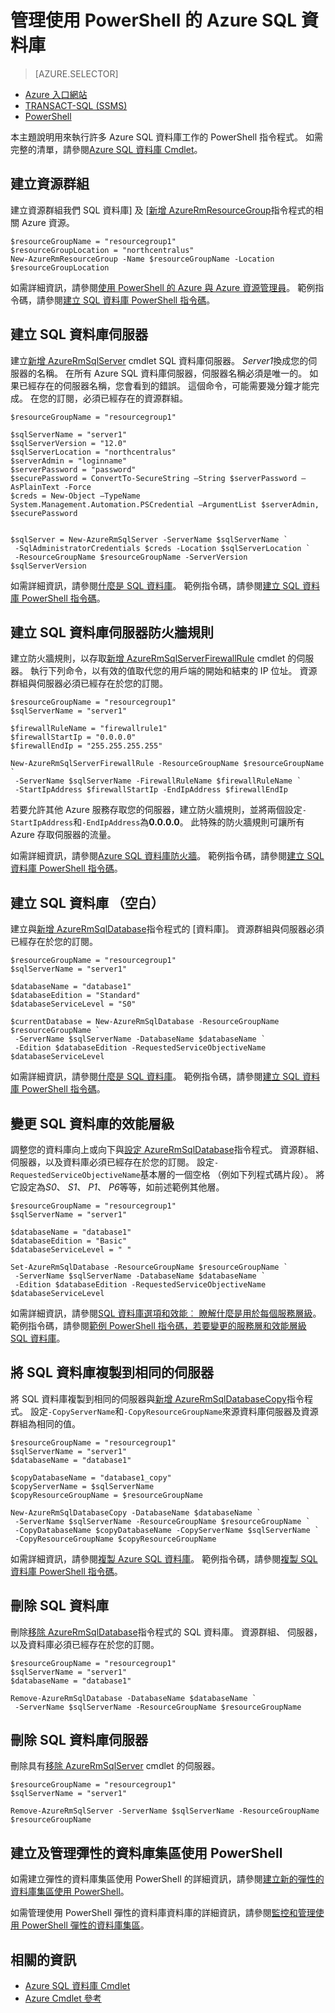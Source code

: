 <properties
    pageTitle="管理使用 PowerShell 的 Azure SQL 資料庫 |Microsoft Azure"
    description="使用 PowerShell 的 azure SQL 資料庫管理。"
    services="sql-database"
    documentationCenter=""
    authors="stevestein"
    manager="jhubbard"
    editor="monicar"/>

<tags
    ms.service="sql-database"
    ms.workload="data-management"
    ms.tgt_pltfrm="na"
    ms.devlang="na"
    ms.topic="article"
    ms.date="09/13/2016"
    ms.author="sstein"/>

# <a name="manage-azure-sql-database-with-powershell"></a>管理使用 PowerShell 的 Azure SQL 資料庫


> [AZURE.SELECTOR]
- [Azure 入口網站](sql-database-manage-portal.md)
- [TRANSACT-SQL (SSMS)](sql-database-manage-azure-ssms.md)
- [PowerShell](sql-database-manage-powershell.md)

本主題說明用來執行許多 Azure SQL 資料庫工作的 PowerShell 指令程式。 如需完整的清單，請參閱[Azure SQL 資料庫 Cmdlet](https://msdn.microsoft.com/library/mt574084.aspx)。


## <a name="create-a-resource-group"></a>建立資源群組

建立資源群組我們 SQL 資料庫] 及 [[新增 AzureRmResourceGroup](https://msdn.microsoft.com/library/azure/mt759837.aspx)指令程式的相關 Azure 資源。

```
$resourceGroupName = "resourcegroup1"
$resourceGroupLocation = "northcentralus"
New-AzureRmResourceGroup -Name $resourceGroupName -Location $resourceGroupLocation
```

如需詳細資訊，請參閱[使用 PowerShell 的 Azure 與 Azure 資源管理員](../powershell-azure-resource-manager.md)。
範例指令碼，請參閱[建立 SQL 資料庫 PowerShell 指令碼](sql-database-get-started-powershell.md#create-a-sql-database-powershell-script)。

## <a name="create-a-sql-database-server"></a>建立 SQL 資料庫伺服器

建立[新增 AzureRmSqlServer](https://msdn.microsoft.com/library/azure/mt603715.aspx) cmdlet SQL 資料庫伺服器。 *Server1*換成您的伺服器的名稱。 在所有 Azure SQL 資料庫伺服器，伺服器名稱必須是唯一的。 如果已經存在的伺服器名稱，您會看到的錯誤。 這個命令，可能需要幾分鐘才能完成。 在您的訂閱，必須已經存在的資源群組。

```
$resourceGroupName = "resourcegroup1"

$sqlServerName = "server1"
$sqlServerVersion = "12.0"
$sqlServerLocation = "northcentralus"
$serverAdmin = "loginname"
$serverPassword = "password" 
$securePassword = ConvertTo-SecureString –String $serverPassword –AsPlainText -Force
$creds = New-Object –TypeName System.Management.Automation.PSCredential –ArgumentList $serverAdmin, $securePassword
    

$sqlServer = New-AzureRmSqlServer -ServerName $sqlServerName `
 -SqlAdministratorCredentials $creds -Location $sqlServerLocation `
 -ResourceGroupName $resourceGroupName -ServerVersion $sqlServerVersion
```

如需詳細資訊，請參閱[什麼是 SQL 資料庫](sql-database-technical-overview.md)。 範例指令碼，請參閱[建立 SQL 資料庫 PowerShell 指令碼](sql-database-get-started-powershell.md#create-a-sql-database-powershell-script)。


## <a name="create-a-sql-database-server-firewall-rule"></a>建立 SQL 資料庫伺服器防火牆規則

建立防火牆規則，以存取[新增 AzureRmSqlServerFirewallRule](https://msdn.microsoft.com/library/azure/mt603860.aspx) cmdlet 的伺服器。 執行下列命令，以有效的值取代您的用戶端的開始和結束的 IP 位址。 資源群組與伺服器必須已經存在於您的訂閱。

```
$resourceGroupName = "resourcegroup1"
$sqlServerName = "server1"

$firewallRuleName = "firewallrule1"
$firewallStartIp = "0.0.0.0"
$firewallEndIp = "255.255.255.255"

New-AzureRmSqlServerFirewallRule -ResourceGroupName $resourceGroupName `
 -ServerName $sqlServerName -FirewallRuleName $firewallRuleName `
 -StartIpAddress $firewallStartIp -EndIpAddress $firewallEndIp
```

若要允許其他 Azure 服務存取您的伺服器，建立防火牆規則，並將兩個設定`-StartIpAddress`和`-EndIpAddress`為**0.0.0.0**。 此特殊的防火牆規則可讓所有 Azure 存取伺服器的流量。

如需詳細資訊，請參閱[Azure SQL 資料庫防火牆](https://msdn.microsoft.com/library/azure/ee621782.aspx)。 範例指令碼，請參閱[建立 SQL 資料庫 PowerShell 指令碼](sql-database-get-started-powershell.md#create-a-sql-database-powershell-script)。


## <a name="create-a-sql-database-blank"></a>建立 SQL 資料庫 （空白）

建立與[新增 AzureRmSqlDatabase](https://msdn.microsoft.com/library/azure/mt619339.aspx)指令程式的 [資料庫]。 資源群組與伺服器必須已經存在於您的訂閱。 

```
$resourceGroupName = "resourcegroup1"
$sqlServerName = "server1"

$databaseName = "database1"
$databaseEdition = "Standard"
$databaseServiceLevel = "S0"

$currentDatabase = New-AzureRmSqlDatabase -ResourceGroupName $resourceGroupName `
 -ServerName $sqlServerName -DatabaseName $databaseName `
 -Edition $databaseEdition -RequestedServiceObjectiveName $databaseServiceLevel
```

如需詳細資訊，請參閱[什麼是 SQL 資料庫](sql-database-technical-overview.md)。 範例指令碼，請參閱[建立 SQL 資料庫 PowerShell 指令碼](sql-database-get-started-powershell.md#create-a-sql-database-powershell-script)。


## <a name="change-the-performance-level-of-a-sql-database"></a>變更 SQL 資料庫的效能層級

調整您的資料庫向上或向下與[設定 AzureRmSqlDatabase](https://msdn.microsoft.com/library/azure/mt619433.aspx)指令程式。 資源群組、 伺服器，以及資料庫必須已經存在於您的訂閱。 設定`-RequestedServiceObjectiveName`基本層的一個空格 （例如下列程式碼片段）。 將它設定為*S0*、 *S1*、 *P1*、 *P6*等等，如前述範例其他層。

```
$resourceGroupName = "resourcegroup1"
$sqlServerName = "server1"

$databaseName = "database1"
$databaseEdition = "Basic"
$databaseServiceLevel = " "

Set-AzureRmSqlDatabase -ResourceGroupName $resourceGroupName `
 -ServerName $sqlServerName -DatabaseName $databaseName `
 -Edition $databaseEdition -RequestedServiceObjectiveName $databaseServiceLevel
```

如需詳細資訊，請參閱[SQL 資料庫選項和效能︰ 瞭解什麼是用於每個服務層級](sql-database-service-tiers.md)。 範例指令碼，請參閱[範例 PowerShell 指令碼，若要變更的服務層和效能層級 SQL 資料庫](sql-database-scale-up-powershell.md#sample-powershell-script-to-change-the-service-tier-and-performance-level-of-your-sql-database)。

## <a name="copy-a-sql-database-to-the-same-server"></a>將 SQL 資料庫複製到相同的伺服器

將 SQL 資料庫複製到相同的伺服器與[新增 AzureRmSqlDatabaseCopy](https://msdn.microsoft.com/library/azure/mt603644.aspx)指令程式。 設定`-CopyServerName`和`-CopyResourceGroupName`來源資料庫伺服器及資源群組為相同的值。

```
$resourceGroupName = "resourcegroup1"
$sqlServerName = "server1"
$databaseName = "database1"

$copyDatabaseName = "database1_copy"
$copyServerName = $sqlServerName
$copyResourceGroupName = $resourceGroupName

New-AzureRmSqlDatabaseCopy -DatabaseName $databaseName `
 -ServerName $sqlServerName -ResourceGroupName $resourceGroupName `
 -CopyDatabaseName $copyDatabaseName -CopyServerName $sqlServerName `
 -CopyResourceGroupName $copyResourceGroupName
```

如需詳細資訊，請參閱[複製 Azure SQL 資料庫](sql-database-copy.md)。 範例指令碼，請參閱[複製 SQL 資料庫 PowerShell 指令碼](sql-database-copy-powershell.md#example-powershell-script)。


## <a name="delete-a-sql-database"></a>刪除 SQL 資料庫

刪除[移除 AzureRmSqlDatabase](https://msdn.microsoft.com/library/azure/mt619368.aspx)指令程式的 SQL 資料庫。 資源群組、 伺服器，以及資料庫必須已經存在於您的訂閱。

```
$resourceGroupName = "resourcegroup1"
$sqlServerName = "server1"
$databaseName = "database1"

Remove-AzureRmSqlDatabase -DatabaseName $databaseName `
 -ServerName $sqlServerName -ResourceGroupName $resourceGroupName
```

## <a name="delete-a-sql-database-server"></a>刪除 SQL 資料庫伺服器

刪除具有[移除 AzureRmSqlServer](https://msdn.microsoft.com/library/azure/mt603488.aspx) cmdlet 的伺服器。

```
$resourceGroupName = "resourcegroup1"
$sqlServerName = "server1"

Remove-AzureRmSqlServer -ServerName $sqlServerName -ResourceGroupName $resourceGroupName
```

## <a name="create-and-manage-elastic-database-pools-using-powershell"></a>建立及管理彈性的資料庫集區使用 PowerShell

如需建立彈性的資料庫集區使用 PowerShell 的詳細資訊，請參閱[建立新的彈性的資料庫集區使用 PowerShell](sql-database-elastic-pool-create-powershell.md)。

如需管理使用 PowerShell 彈性的資料庫資料庫的詳細資訊，請參閱[監控和管理使用 PowerShell 彈性的資料庫集區](sql-database-elastic-pool-manage-powershell.md)。



## <a name="related-information"></a>相關的資訊

- [Azure SQL 資料庫 Cmdlet](https://msdn.microsoft.com/library/azure/mt574084.aspx)
- [Azure Cmdlet 參考](https://msdn.microsoft.com/library/azure/dn708514.aspx)
